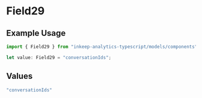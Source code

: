 # Field29

## Example Usage

```typescript
import { Field29 } from "inkeep-analytics-typescript/models/components";

let value: Field29 = "conversationIds";
```

## Values

```typescript
"conversationIds"
```